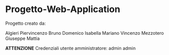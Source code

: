 # Progetto-Web-Application

Progetto creato da:

Algieri Piervincenzo
Bruno Domenico
Isabella Mariano Vincenzo
Mezzotero Giuseppe Mattia

**ATTENZIONE** Credenziali utente amministratore: admin admin
